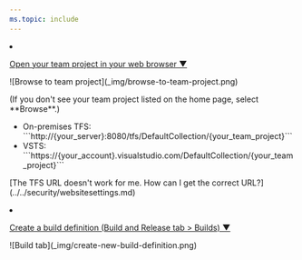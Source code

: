 ```yaml
---
ms.topic: include
---
```


<li><p><a data-toggle="collapse" href="#expando-begin-create-build-definition-open-team-project">Open your team project in your web browser &#x25BC;</a></p>
<div class="collapse" id="expando-begin-create-build-definition-open-team-project">
![Browse to team project](_img/browse-to-team-project.png)

<p>(If you don't see your team project listed on the home page, select **Browse**.)</p>
<ul>
<li>On-premises TFS: ```http://{your_server}:8080/tfs/DefaultCollection/{your_team_project}``` </li>
<li>VSTS: ```https://{your_account}.visualstudio.com/DefaultCollection/{your_team_project}```</li>
</ul>
<p>[The TFS URL doesn't work for me. How can I get the correct URL?](../../security/websitesettings.md)</p>
</div>
</li>

<li><p><a data-toggle="collapse" href="#expando-begin-create-build-definition-create">Create a build definition (Build and Release tab > Builds) &#x25BC;</a></p>
<div class="collapse" id="expando-begin-create-build-definition-create">
![Build tab](_img/create-new-build-definition.png)
<p></p>
</div>
</li>
